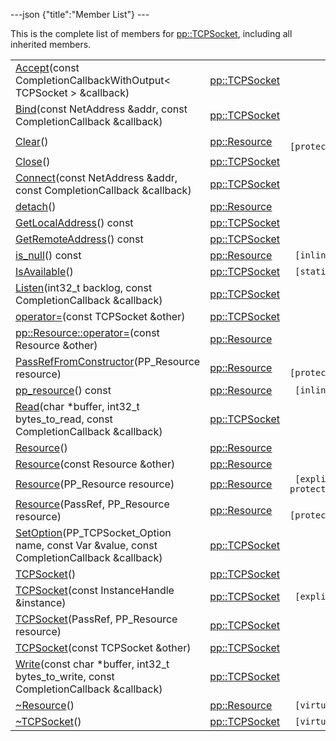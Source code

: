 ---json {"title":"Member List"} ---

This is the complete list of members for <a href="/docs/native-client/pepper_stable/cpp/classpp_1_1_t_c_p_socket/" class="el">pp::TCPSocket</a>, including all inherited members.

<table><tbody><tr class="odd"><td><a href="/docs/native-client/pepper_stable/cpp/classpp_1_1_t_c_p_socket#aef5daadffa0cf98464d30c418f1eceb1" class="el">Accept</a>(const CompletionCallbackWithOutput&lt; TCPSocket &gt; &amp;callback)</td><td><a href="/docs/native-client/pepper_stable/cpp/classpp_1_1_t_c_p_socket/" class="el">pp::TCPSocket</a></td><td></td></tr><tr class="even"><td><a href="/docs/native-client/pepper_stable/cpp/classpp_1_1_t_c_p_socket#a266c28928c7524fa8bad8bca513c8f2b" class="el">Bind</a>(const NetAddress &amp;addr, const CompletionCallback &amp;callback)</td><td><a href="/docs/native-client/pepper_stable/cpp/classpp_1_1_t_c_p_socket/" class="el">pp::TCPSocket</a></td><td></td></tr><tr class="odd"><td><a href="/docs/native-client/pepper_stable/cpp/classpp_1_1_resource#ad4016f37d3022863ca0188acb26ac9c4" class="el">Clear</a>()</td><td><a href="/docs/native-client/pepper_stable/cpp/classpp_1_1_resource/" class="el">pp::Resource</a></td><td><code> [protected]</code></td></tr><tr class="even"><td><a href="/docs/native-client/pepper_stable/cpp/classpp_1_1_t_c_p_socket#abc186103df13872795525a65ab48a478" class="el">Close</a>()</td><td><a href="/docs/native-client/pepper_stable/cpp/classpp_1_1_t_c_p_socket/" class="el">pp::TCPSocket</a></td><td></td></tr><tr class="odd"><td><a href="/docs/native-client/pepper_stable/cpp/classpp_1_1_t_c_p_socket#a939f7d319a58c60afcb71f6356223aac" class="el">Connect</a>(const NetAddress &amp;addr, const CompletionCallback &amp;callback)</td><td><a href="/docs/native-client/pepper_stable/cpp/classpp_1_1_t_c_p_socket/" class="el">pp::TCPSocket</a></td><td></td></tr><tr class="even"><td><a href="/docs/native-client/pepper_stable/cpp/classpp_1_1_resource#a81b9246381bdddacca3ac25f6ded2bfd" class="el">detach</a>()</td><td><a href="/docs/native-client/pepper_stable/cpp/classpp_1_1_resource/" class="el">pp::Resource</a></td><td></td></tr><tr class="odd"><td><a href="/docs/native-client/pepper_stable/cpp/classpp_1_1_t_c_p_socket#ad35bf6762cac2eceb4469eba0275ed7f" class="el">GetLocalAddress</a>() const</td><td><a href="/docs/native-client/pepper_stable/cpp/classpp_1_1_t_c_p_socket/" class="el">pp::TCPSocket</a></td><td></td></tr><tr class="even"><td><a href="/docs/native-client/pepper_stable/cpp/classpp_1_1_t_c_p_socket#a6d8c7d3ab135c58f0cd92202946c1ea8" class="el">GetRemoteAddress</a>() const</td><td><a href="/docs/native-client/pepper_stable/cpp/classpp_1_1_t_c_p_socket/" class="el">pp::TCPSocket</a></td><td></td></tr><tr class="odd"><td><a href="/docs/native-client/pepper_stable/cpp/classpp_1_1_resource#a859068e34cdc2dc0b78754c255323aa9" class="el">is_null</a>() const</td><td><a href="/docs/native-client/pepper_stable/cpp/classpp_1_1_resource/" class="el">pp::Resource</a></td><td><code> [inline]</code></td></tr><tr class="even"><td><a href="/docs/native-client/pepper_stable/cpp/classpp_1_1_t_c_p_socket#addc35d01f8547e3128358c401a2a8e47" class="el">IsAvailable</a>()</td><td><a href="/docs/native-client/pepper_stable/cpp/classpp_1_1_t_c_p_socket/" class="el">pp::TCPSocket</a></td><td><code> [static]</code></td></tr><tr class="odd"><td><a href="/docs/native-client/pepper_stable/cpp/classpp_1_1_t_c_p_socket#afed8c462e80b265b132a53e8cbd87fbb" class="el">Listen</a>(int32_t backlog, const CompletionCallback &amp;callback)</td><td><a href="/docs/native-client/pepper_stable/cpp/classpp_1_1_t_c_p_socket/" class="el">pp::TCPSocket</a></td><td></td></tr><tr class="even"><td><a href="/docs/native-client/pepper_stable/cpp/classpp_1_1_t_c_p_socket#ae7c8888a8f6ef5187547de8b8db3bb98" class="el">operator=</a>(const TCPSocket &amp;other)</td><td><a href="/docs/native-client/pepper_stable/cpp/classpp_1_1_t_c_p_socket/" class="el">pp::TCPSocket</a></td><td></td></tr><tr class="odd"><td><a href="/docs/native-client/pepper_stable/cpp/classpp_1_1_resource#aaf808a98bdaa7998d82e19514aa87423" class="el">pp::Resource::operator=</a>(const Resource &amp;other)</td><td><a href="/docs/native-client/pepper_stable/cpp/classpp_1_1_resource/" class="el">pp::Resource</a></td><td></td></tr><tr class="even"><td><a href="/docs/native-client/pepper_stable/cpp/classpp_1_1_resource#a3eda014529127a818df8d5bb5ec2fdf0" class="el">PassRefFromConstructor</a>(PP_Resource resource)</td><td><a href="/docs/native-client/pepper_stable/cpp/classpp_1_1_resource/" class="el">pp::Resource</a></td><td><code> [protected]</code></td></tr><tr class="odd"><td><a href="/docs/native-client/pepper_stable/cpp/classpp_1_1_resource#a46a6123de0b007ad3fcb6f666534ccb4" class="el">pp_resource</a>() const</td><td><a href="/docs/native-client/pepper_stable/cpp/classpp_1_1_resource/" class="el">pp::Resource</a></td><td><code> [inline]</code></td></tr><tr class="even"><td><a href="/docs/native-client/pepper_stable/cpp/classpp_1_1_t_c_p_socket#a598efe777f0ef2eb9117b11437e1bedb" class="el">Read</a>(char *buffer, int32_t bytes_to_read, const CompletionCallback &amp;callback)</td><td><a href="/docs/native-client/pepper_stable/cpp/classpp_1_1_t_c_p_socket/" class="el">pp::TCPSocket</a></td><td></td></tr><tr class="odd"><td><a href="/docs/native-client/pepper_stable/cpp/classpp_1_1_resource#a56679e93a58101c8dce5dc510811a094" class="el">Resource</a>()</td><td><a href="/docs/native-client/pepper_stable/cpp/classpp_1_1_resource/" class="el">pp::Resource</a></td><td></td></tr><tr class="even"><td><a href="/docs/native-client/pepper_stable/cpp/classpp_1_1_resource#ab0f664099ca06367180f220ea7e0b831" class="el">Resource</a>(const Resource &amp;other)</td><td><a href="/docs/native-client/pepper_stable/cpp/classpp_1_1_resource/" class="el">pp::Resource</a></td><td></td></tr><tr class="odd"><td><a href="/docs/native-client/pepper_stable/cpp/classpp_1_1_resource#a555de93fdf4793f7db1183bf71d20580" class="el">Resource</a>(PP_Resource resource)</td><td><a href="/docs/native-client/pepper_stable/cpp/classpp_1_1_resource/" class="el">pp::Resource</a></td><td><code> [explicit, protected]</code></td></tr><tr class="even"><td><a href="/docs/native-client/pepper_stable/cpp/classpp_1_1_resource#a907d3d6b7e292587c8cb9ff30d0a418d" class="el">Resource</a>(PassRef, PP_Resource resource)</td><td><a href="/docs/native-client/pepper_stable/cpp/classpp_1_1_resource/" class="el">pp::Resource</a></td><td><code> [protected]</code></td></tr><tr class="odd"><td><a href="/docs/native-client/pepper_stable/cpp/classpp_1_1_t_c_p_socket#a71fdfb61f8ab4fbc805bb66b34a77484" class="el">SetOption</a>(PP_TCPSocket_Option name, const Var &amp;value, const CompletionCallback &amp;callback)</td><td><a href="/docs/native-client/pepper_stable/cpp/classpp_1_1_t_c_p_socket/" class="el">pp::TCPSocket</a></td><td></td></tr><tr class="even"><td><a href="/docs/native-client/pepper_stable/cpp/classpp_1_1_t_c_p_socket#a8752f9c331ea25e01bf4a80be95117ef" class="el">TCPSocket</a>()</td><td><a href="/docs/native-client/pepper_stable/cpp/classpp_1_1_t_c_p_socket/" class="el">pp::TCPSocket</a></td><td></td></tr><tr class="odd"><td><a href="/docs/native-client/pepper_stable/cpp/classpp_1_1_t_c_p_socket#af33619315cc5eeff15174a78b0fff44d" class="el">TCPSocket</a>(const InstanceHandle &amp;instance)</td><td><a href="/docs/native-client/pepper_stable/cpp/classpp_1_1_t_c_p_socket/" class="el">pp::TCPSocket</a></td><td><code> [explicit]</code></td></tr><tr class="even"><td><a href="/docs/native-client/pepper_stable/cpp/classpp_1_1_t_c_p_socket#aa7af4b57237e461a79ba33e044d688fe" class="el">TCPSocket</a>(PassRef, PP_Resource resource)</td><td><a href="/docs/native-client/pepper_stable/cpp/classpp_1_1_t_c_p_socket/" class="el">pp::TCPSocket</a></td><td></td></tr><tr class="odd"><td><a href="/docs/native-client/pepper_stable/cpp/classpp_1_1_t_c_p_socket#a528305852766af8c12284e6ef7e94058" class="el">TCPSocket</a>(const TCPSocket &amp;other)</td><td><a href="/docs/native-client/pepper_stable/cpp/classpp_1_1_t_c_p_socket/" class="el">pp::TCPSocket</a></td><td></td></tr><tr class="even"><td><a href="/docs/native-client/pepper_stable/cpp/classpp_1_1_t_c_p_socket#aef066de742e7271ca72fa8e4e177f63b" class="el">Write</a>(const char *buffer, int32_t bytes_to_write, const CompletionCallback &amp;callback)</td><td><a href="/docs/native-client/pepper_stable/cpp/classpp_1_1_t_c_p_socket/" class="el">pp::TCPSocket</a></td><td></td></tr><tr class="odd"><td><a href="/docs/native-client/pepper_stable/cpp/classpp_1_1_resource#a081165265e2bd8217eaa2be2aeeb3aa3" class="el">~Resource</a>()</td><td><a href="/docs/native-client/pepper_stable/cpp/classpp_1_1_resource/" class="el">pp::Resource</a></td><td><code> [virtual]</code></td></tr><tr class="even"><td><a href="/docs/native-client/pepper_stable/cpp/classpp_1_1_t_c_p_socket#a32547904059796aa6def4c9ab6107c80" class="el">~TCPSocket</a>()</td><td><a href="/docs/native-client/pepper_stable/cpp/classpp_1_1_t_c_p_socket/" class="el">pp::TCPSocket</a></td><td><code> [virtual]</code></td></tr></tbody></table>
